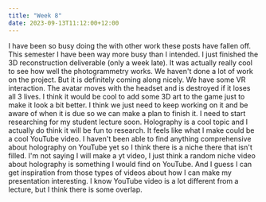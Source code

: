 ```yaml
---
title: "Week 8"
date: 2023-09-13T11:12:00+12:00
---
```

I have been so busy doing the with other work these posts have fallen off. This semester I have been way more busy than I intended. I just finished the 3D reconstruction deliverable (only a week late). It was actually really cool to see how well the photogrammetry works. We haven't done a lot of work on the project. But it is definitely coming along nicely. We have some VR interaction. The avatar moves with the headset and is destroyed if it loses all 3 lives. I think it would be cool to add some 3D art to the game just to make it look a bit better. I think we just need to keep working on it and be aware of when it is due so we can make a plan to finish it. 
I need to start researching for my student lecture soon. Holography is a cool topic and I actually do think it will be fun to research. It feels like what I make could be a cool YouTube video. I haven't been able to find anything comprehensive about holography on YouTube yet so I think there is a niche there that isn't filled. I'm not saying I will make a yt video, I just think a random niche video about holography is something I would find on YouTube. And I guess I can get inspiration from those types of videos about how I can make my presentation interesting. I know YouTube video is a lot different from a lecture, but I think there is some overlap.